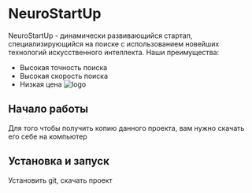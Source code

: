 # NeuroStartUp
 NeuroStartUp - динамически развивающийся стартап, специализирующийся на
 поиске с использованием новейших технологий искусственного интеллекта.
 Наши преимущества:
 * Высокая точность поиска
 * Высокая скорость поиска
 * Низкая цена
![logo](https://camo.githubusercontent.com/c6727c717cad1e4820481abb87524f90782445c5/68747470733a2f2f692e696d6775722e636f6d2f495a4f525769492e706e67)
## Начало работы
Для того чтобы получить копию данного проекта, вам нужно скачать его себе на 
компьютер
## Установка и запуск
Установить git, скачать проект
